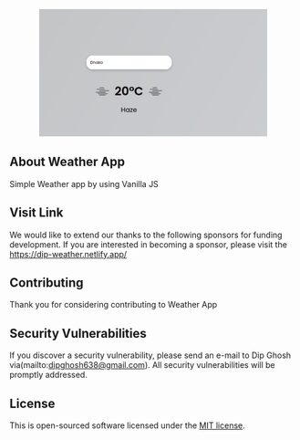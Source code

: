 <p align="center">
<a href="https://dip-weather.netlify.app/" target="_blank">
<img src="./img/img.png" width="400" alt="Movie app Logo"></a></p>


## About Weather App

Simple Weather app by using Vanilla JS


## Visit Link

We would like to extend our thanks to the following sponsors for funding development.
If you are interested in becoming a sponsor, please visit the https://dip-weather.netlify.app/



## Contributing

Thank you for considering contributing to Weather App


## Security Vulnerabilities

If you discover a security vulnerability, please send an e-mail to Dip Ghosh via(mailto:dipghosh638@gmail.com). All security vulnerabilities will be promptly addressed.

## License

This is open-sourced software licensed under the [MIT license](https://opensource.org/licenses/MIT).
